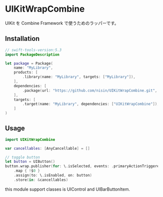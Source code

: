 # UIKitWrapCombine

UIKit を Combine Framework で使うためのラッパーです。

## Installation

```swift
// swift-tools-version:5.3
import PackageDescription

let package = Package(
    name: "MyLibrary",
    products: [
        .library(name: "MyLibrary", targets: ["MyLibrary"]),
    ],
    dependencies: [
        .package(url: "https://github.com/nisin/UIKitWrapCombine.git", .branch("main")),
    ],
    targets: [
        .target(name: "MyLibrary", dependencies: ["UIKitWrapCombine"]),
    ]
)
```

## Usage

```swift
import UIKitWrapCombine

var cancellables: [AnyCancellable] = []

// toggle button
let button = UIButton()
button.wrap.publisher(for: \.isSelected, events: .primaryActionTriggered)
    .map { !$0 }
    .assign(to: \.isEnabled, on: button)
    .store(in: &cancellables)
```

this module support classes is UIControl and UIBarButtonItem.

